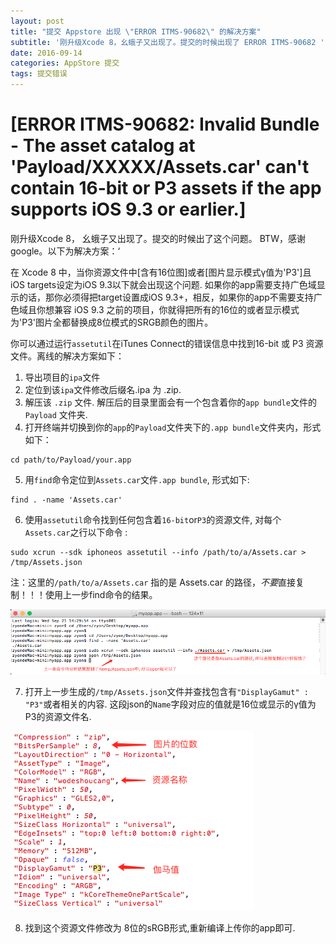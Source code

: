 ```yaml
---
layout: post
title: "提交 Appstore 出现 \"ERROR ITMS-90682\" 的解决方案"
subtitle: '刚升级Xcode 8，幺蛾子又出现了。提交的时候出现了 ERROR ITMS-90682 '
date: 2016-09-14
categories: AppStore 提交
tags: 提交错误
---
```


# [ERROR ITMS-90682: Invalid Bundle - The asset catalog at 'Payload/XXXXX/Assets.car' can't contain 16-bit or P3 assets if the app supports iOS 9.3 or earlier.]

刚升级Xcode 8， 幺蛾子又出现了。提交的时候出了这个问题。 BTW，感谢google。以下为解决方案：‘

在 Xcode 8 中，当你资源文件中[含有16位图]或者[图片显示模式γ值为'P3']且iOS targets设定为iOS 9.3以下就会出现这个问题. 如果你的app需要支持广色域显示的话，那你必须得把target设置成iOS 9.3+，相反，如果你的app不需要支持广色域且你想兼容 iOS 9.3 之前的项目，你就得把所有的16位的或者显示模式为'P3'图片全都替换成8位模式的SRGB颜色的图片。



你可以通过运行`assetutil`在iTunes Connect的错误信息中找到16-bit 或 P3 资源文件。离线的解决方案如下：

1. 导出项目的`ipa`文件
2. 定位到该`ipa`文件修改后缀名.ipa 为 .zip.
3. 解压该 `.zip` 文件. 解压后的目录里面会有一个包含着你的`app bundle`文件的 `Payload` 文件夹.
4. 打开终端并切换到你的`app`的`Payload`文件夹下的`.app bundle`文件夹内，形式如下：

```shell
cd path/to/Payload/your.app
```

5. 用`find`命令定位到`Assets.car`文件`.app bundle`, 形式如下:

```shell
find . -name 'Assets.car'
```

6. 使用`assetutil`命令找到任何包含着`16-bit`or`P3`的资源文件, 对每个`Assets.car`之行以下命令 :

```shell
sudo xcrun --sdk iphoneos assetutil --info /path/to/a/Assets.car > /tmp/Assets.json
```

注：这里的`/path/to/a/Assets.car` 指的是 Assets.car 的路径，*不要*直接复制！！！使用上一步find命令的结果。

![img](/upload_imgs/history-imgs/791090-20160921143640637-12978843.png)

7. 打开上一步生成的`/tmp/Assets.json`文件并查找包含有`"DisplayGamut" : "P3"`或者相关的内容.  这段json的`Name`字段对应的值就是16位或显示的γ值为P3的资源文件名.

![img](/upload_imgs/history-imgs/791090-20160914172149367-1157766338.png)


8. 找到这个资源文件修改为 8位的sRGB形式,重新编译上传你的app即可.